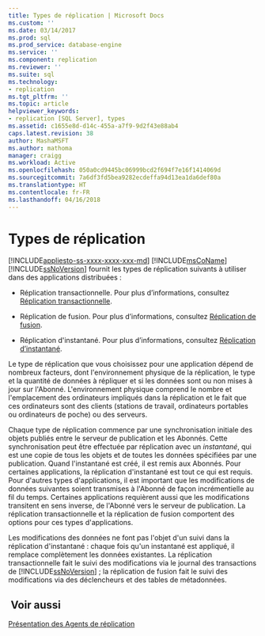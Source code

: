 ```yaml
---
title: Types de réplication | Microsoft Docs
ms.custom: ''
ms.date: 03/14/2017
ms.prod: sql
ms.prod_service: database-engine
ms.service: ''
ms.component: replication
ms.reviewer: ''
ms.suite: sql
ms.technology:
- replication
ms.tgt_pltfrm: ''
ms.topic: article
helpviewer_keywords:
- replication [SQL Server], types
ms.assetid: c1655e8d-d14c-455a-a7f9-9d2f43e88ab4
caps.latest.revision: 38
author: MashaMSFT
ms.author: mathoma
manager: craigg
ms.workload: Active
ms.openlocfilehash: 050a0cd9445bc06999bcd2f694f7e16f1414069d
ms.sourcegitcommit: 7a6df3fd5bea9282ecdeffa94d13ea1da6def80a
ms.translationtype: HT
ms.contentlocale: fr-FR
ms.lasthandoff: 04/16/2018
---
```

# <a name="types-of-replication"></a>Types de réplication
[!INCLUDE[appliesto-ss-xxxx-xxxx-xxx-md](../../includes/appliesto-ss-xxxx-xxxx-xxx-md.md)]
  [!INCLUDE[msCoName](../../includes/msconame-md.md)] [!INCLUDE[ssNoVersion](../../includes/ssnoversion-md.md)] fournit les types de réplication suivants à utiliser dans des applications distribuées :  
  
-   Réplication transactionnelle. Pour plus d’informations, consultez [Réplication transactionnelle](../../relational-databases/replication/transactional/transactional-replication.md).  
  
-   Réplication de fusion. Pour plus d’informations, consultez [Réplication de fusion](../../relational-databases/replication/merge/merge-replication.md).  
  
-   Réplication d'instantané. Pour plus d’informations, consultez [Réplication d’instantané](../../relational-databases/replication/snapshot-replication.md).  
  
 Le type de réplication que vous choisissez pour une application dépend de nombreux facteurs, dont l'environnement physique de la réplication, le type et la quantité de données à répliquer et si les données sont ou non mises à jour sur l'Abonné. L'environnement physique comprend le nombre et l'emplacement des ordinateurs impliqués dans la réplication et le fait que ces ordinateurs sont des clients (stations de travail, ordinateurs portables ou ordinateurs de poche) ou des serveurs.  
  
 Chaque type de réplication commence par une synchronisation initiale des objets publiés entre le serveur de publication et les Abonnés. Cette synchronisation peut être effectuée par réplication avec un *instantané*, qui est une copie de tous les objets et de toutes les données spécifiées par une publication. Quand l'instantané est créé, il est remis aux Abonnés. Pour certaines applications, la réplication d'instantané est tout ce qui est requis. Pour d'autres types d'applications, il est important que les modifications de données suivantes soient transmises à l'Abonné de façon incrémentielle au fil du temps. Certaines applications requièrent aussi que les modifications transitent en sens inverse, de l'Abonné vers le serveur de publication. La réplication transactionnelle et la réplication de fusion comportent des options pour ces types d'applications.  
  
 Les modifications des données ne font pas l'objet d'un suivi dans la réplication d'instantané : chaque fois qu'un instantané est appliqué, il remplace complètement les données existantes. La réplication transactionnelle fait le suivi des modifications via le journal des transactions de [!INCLUDE[ssNoVersion](../../includes/ssnoversion-md.md)] ; la réplication de fusion fait le suivi des modifications via des déclencheurs et des tables de métadonnées.  
  
## <a name="see-also"></a> Voir aussi  
 [Présentation des Agents de réplication](../../relational-databases/replication/agents/replication-agents-overview.md)  
  
  
